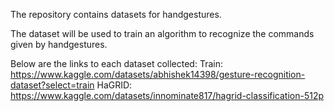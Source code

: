 The repository contains datasets for handgestures. 

The dataset will be used to train an algorithm to recognize the commands given by handgestures.

Below are the links to each dataset collected:
Train: https://www.kaggle.com/datasets/abhishek14398/gesture-recognition-dataset?select=train
HaGRID: https://www.kaggle.com/datasets/innominate817/hagrid-classification-512p

